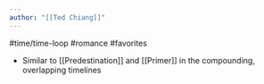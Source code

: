 ```yaml
---
author: "[[Ted Chiang]]"
---
```



#time/time-loop #romance #favorites 

- Similar to [[Predestination]] and [[Primer]] in the compounding, overlapping timelines